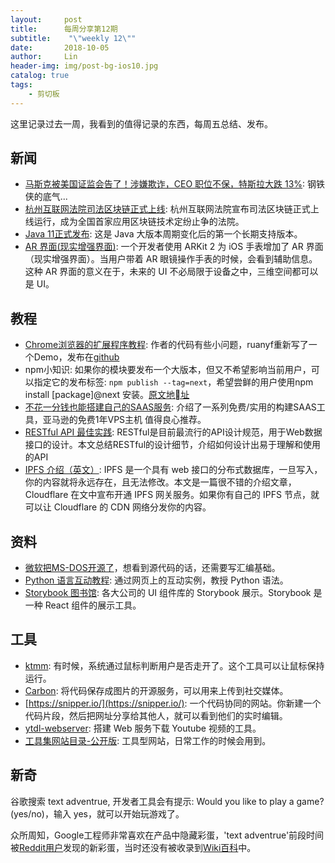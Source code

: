 ```yaml
---
layout:     post
title:      每周分享第12期
subtitle:    "\"weekly 12\""
date:       2018-10-05
author:     Lin
header-img: img/post-bg-ios10.jpg
catalog: true
tags:
    - 剪切板
---
```


这里记录过去一周，我看到的值得记录的东西，每周五总结、发布。

## 新闻

* [马斯克被美国证监会告了！涉嫌欺诈，CEO 职位不保，特斯拉大跌 13%](https://www.ifanr.com/1107900): 钢铁侠的底气...
* [杭州互联网法院司法区块链正式上线](https://time.geekbang.org/column/article/40671): 杭州互联网法院宣布司法区块链正式上线运行，成为全国首家应用区块链技术定纷止争的法院。
* [Java 11正式发布](https://time.geekbang.org/column/article/40673): 这是 Java 大版本周期变化后的第一个长期支持版本。
* [AR 界面(现实增强界面)](https://medium.com/@nathangitter/what-i-learned-making-five-arkit-prototypes-7a30c0cd3956): 一个开发者使用 ARKit 2 为 iOS 手表增加了 AR 界面（现实增强界面）。当用户带着 AR 眼镜操作手表的时候，会看到辅助信息。这种 AR 界面的意义在于，未来的 UI 不必局限于设备之中，三维空间都可以是 UI。

## 教程

* [Chrome浏览器的扩展程序教程](https://www.thepolyglotdeveloper.com/2018/09/creating-basic-chrome-extension/): 作者的代码有些小问题，ruanyf重新写了一个Demo，发布在[github](https://github.com/ruanyf/chrome-extension-demo)
* npm小知识: 如果你的模块要发布一个大版本，但又不希望影响当前用户，可以指定它的发布标签: `npm publish --tag=next`，希望尝鲜的用户使用npm install [package]@next 安装。[原文地址](https://blog.greenkeeper.io/one-simple-trick-for-javascript-package-maintainers-to-avoid-breaking-their-user-s-software-and-to-6edf06dc5617)
* [不花一分钱也能搭建自己的SAAS服务](https://hackernoon.com/how-to-build-a-saas-with-0-fed2341078c8): 介绍了一系列免费/实用的构建SAAS工具，亚马逊的免费1年VPS主机 值得良心推荐。
* [RESTful API 最佳实践](http://www.ruanyifeng.com/blog/2018/10/restful-api-best-practices.html): RESTful是目前最流行的API设计规范，用于Web数据接口的设计。本文总结RESTful的设计细节，介绍如何设计出易于理解和使用的API
* [IPFS 介绍（英文）](https://blog.cloudflare.com/distributed-web-gateway/): IPFS 是一个具有 web 接口的分布式数据库，一旦写入，你的内容就将永远存在，且无法修改。本文是一篇很不错的介绍文章， Cloudflare 在文中宣布开通 IPFS 网关服务。如果你有自己的 IPFS 节点，就可以让 Cloudflare 的 CDN 网络分发你的内容。

## 资料

* [微软把MS-DOS开源了](https://github.com/Microsoft/MS-DOS)，想看到源代码的话，还需要写汇编基础。
* [Python 语言互动教程](http://projectpython.net/chapter00/): 通过网页上的互动实例，教授 Python 语法。
* [Storybook 图书馆](https://storybook.js.org/examples/): 各大公司的 UI 组件库的 Storybook 展示。Storybook 是一种 React 组件的展示工具。

## 工具

* [ktmm](https://github.com/ao/ktmm): 有时候，系统通过鼠标判断用户是否走开了。这个工具可以让鼠标保持运行。
* [Carbon](https://carbon.now.sh/): 将代码保存成图片的开源服务，可以用来上传到社交媒体。
* [https://snipper.io/](https://snipper.io/): 一个代码协同的网站。你新建一个代码片段，然后把网址分享给其他人，就可以看到他们的实时编辑。
* [ytdl-webserver](https://github.com/Algram/ytdl-webserver): 搭建 Web 服务下载 Youtube 视频的工具。
* [工具集网站目录-公开版](https://mubu.com/doc/1f1ZuPm4lc): 工具型网站，日常工作的时候会用到。

## 新奇

谷歌搜索 text adventrue, 开发者工具会有提示: Would you like to play a game? (yes/no)，输入 yes，就可以开始玩游戏了。

众所周知，Google工程师非常喜欢在产品中隐藏彩蛋，'text adventrue'前段时间被[Reddit用户](https://www.reddit.com/r/google/comments/9h6vkb/found_a_crazy_easter_egg/)发现的新彩蛋，当时还没有被收录到[Wiki百科](https://en.m.wikipedia.org/wiki/List_of_Google_Easter_eggs)中。

